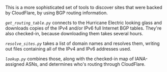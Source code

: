 This is a more sophisticated set of tools to discover sites that were backed by CloudFlare, by using BGP routing
information.

*`get_routing_table.py`* connects to the Hurricane Electric looking glass and downloads copies of the IPv4 and/or
IPv6 full Internet BGP tables. They're also checked-in, because downloading them takes several hours.

*`resolve_sites.py`* takes a list of domain names and resolves them, writing out files containing all of the IPv4 
and IPv6 addresses used.

*`lookup.py`* combines those, along with the checked-in map of IANA-assigned ASNs, and determines who's routing
through CloudFlare.
